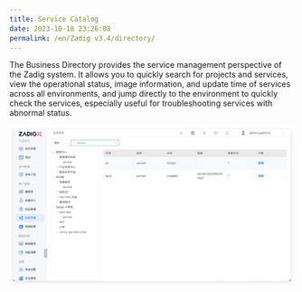 ```yaml
---
title: Service Catalog
date: 2023-10-18 23:26:08
permalink: /en/Zadig v3.4/directory/
---
```


The Business Directory provides the service management perspective of the Zadig system. It allows you to quickly search for projects and services, view the operational status, image information, and update time of services across all environments, and jump directly to the environment to quickly check the services, especially useful for troubleshooting services with abnormal status.

<img alt="版本交付" title="Version delivery" src="../../../_images/directory_details.png">